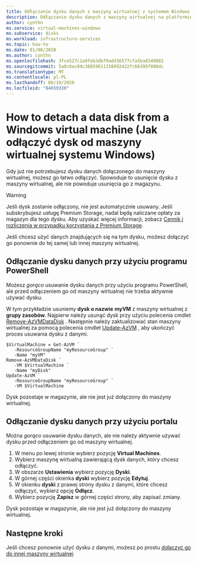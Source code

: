 ```yaml
---
title: Odłączanie dysku danych z maszyny wirtualnej z systemem Windows — Azure
description: Odłączanie dysku danych z maszyny wirtualnej na platformie Azure przy użyciu modelu wdrażania Menedżer zasobów.
author: cynthn
ms.service: virtual-machines-windows
ms.subservice: disks
ms.workload: infrastructure-services
ms.topic: how-to
ms.date: 01/08/2020
ms.author: cynthn
ms.openlocfilehash: 3fce527c1a9feb3dbf9add36577cfa5ba8349882
ms.sourcegitcommit: 5a8c8ac84c36859611158892422fc66395f808dc
ms.translationtype: MT
ms.contentlocale: pl-PL
ms.lasthandoff: 06/10/2020
ms.locfileid: "84659330"
---
```

# <a name="how-to-detach-a-data-disk-from-a-windows-virtual-machine"></a>How to detach a data disk from a Windows virtual machine (Jak odłączyć dysk od maszyny wirtualnej systemu Windows)

Gdy już nie potrzebujesz dysku danych dołączonego do maszyny wirtualnej, możesz go łatwo odłączyć. Spowoduje to usunięcie dysku z maszyny wirtualnej, ale nie powoduje usunięcia go z magazynu.

> [!WARNING]
> Jeśli dysk zostanie odłączony, nie jest automatycznie usuwany. Jeśli subskrybujesz usługę Premium Storage, nadal będą naliczane opłaty za magazyn dla tego dysku. Aby uzyskać więcej informacji, zobacz [Cennik i rozliczenia w przypadku korzystania z Premium Storage](disks-types.md#billing).

Jeśli chcesz użyć danych znajdujących się na tym dysku, możesz dołączyć go ponownie do tej samej lub innej maszyny wirtualnej.

 

## <a name="detach-a-data-disk-using-powershell"></a>Odłączanie dysku danych przy użyciu programu PowerShell

Możesz *gorąco* usuwanie dysku danych przy użyciu programu PowerShell, ale przed odłączeniem go od maszyny wirtualnej nie trzeba aktywnie używać dysku.

W tym przykładzie usuniemy **dysk o nazwie** **myVM** z maszyny wirtualnej z **grupy zasobów.** Najpierw należy usunąć dysk przy użyciu polecenia cmdlet [Remove-AzVMDataDisk](https://docs.microsoft.com/powershell/module/az.compute/remove-azvmdatadisk) . Następnie należy zaktualizować stan maszyny wirtualnej za pomocą polecenia cmdlet [Update-AzVM](https://docs.microsoft.com/powershell/module/az.compute/update-azvm) , aby ukończyć proces usuwania dysku z danymi.

```azurepowershell-interactive
$VirtualMachine = Get-AzVM `
   -ResourceGroupName "myResourceGroup" `
   -Name "myVM"
Remove-AzVMDataDisk `
   -VM $VirtualMachine `
   -Name "myDisk"
Update-AzVM `
   -ResourceGroupName "myResourceGroup" `
   -VM $VirtualMachine
```

Dysk pozostaje w magazynie, ale nie jest już dołączony do maszyny wirtualnej.

## <a name="detach-a-data-disk-using-the-portal"></a>Odłączanie dysku danych przy użyciu portalu

Można *gorąco* usuwanie dysku danych, ale nie należy aktywnie używać dysku przed odłączeniem go od maszyny wirtualnej.

1. W menu po lewej stronie wybierz pozycję **Virtual Machines**.
1. Wybierz maszynę wirtualną zawierającą dysk danych, który chcesz odłączyć.
1. W obszarze **Ustawienia** wybierz pozycję **Dyski**.
1. W górnej części okienka **dyski** wybierz pozycję **Edytuj**.
1. W okienku **dyski** z prawej strony dysku z danymi, które chcesz odłączyć, wybierz opcję **Odłącz**.
1. Wybierz pozycję **Zapisz** w górnej części strony, aby zapisać zmiany.

Dysk pozostaje w magazynie, ale nie jest już dołączony do maszyny wirtualnej.

## <a name="next-steps"></a>Następne kroki

Jeśli chcesz ponownie użyć dysku z danymi, możesz po prostu [dołączyć go do innej maszyny wirtualnej](attach-managed-disk-portal.md?toc=%2fazure%2fvirtual-machines%2fwindows%2ftoc.json)
